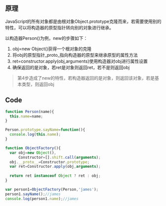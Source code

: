 ## 原理
JavaScript的所有对象都是由根对象Object.prototype克隆而来，若需要使用别的特性，可以将构造器的原型指针转向别的对象进行继承。

以构造器Person()为例，new的步骤如下：
1. obj=new Object()获得一个根对象的克隆
2. 将obj的原型指针_proto_指向构造器的原型来继承原型的属性方法
3. ret=constructor.apply(obj,arguments)使用构造器对obj进行属性设置
4. 确保返回的是对象，若ret是对象则返回ret，若不是则返回obj

> 第4步造成了new的特性，若构造器返回的是对象，则返回该对象，若是基本类型，则返回obj
## Code
```JavaScript
function Person(name){
  this.name=name;
}

Person.prototype.sayName=function(){
  console.log(this.name);
}

function ObjectFactory(){
  var obj=new Object(),
      Constructor=[].shift.call(arguments);
  obj.__proto__=Constructor.prototype;
  var ret=Constructor.apply(obj,arguments);
   
  return ret instanceof Object ? ret : obj;
}

var person1=ObjectFactory(Person,'james');
person1.sayName();//james
console.log(person1.name);//james
```

